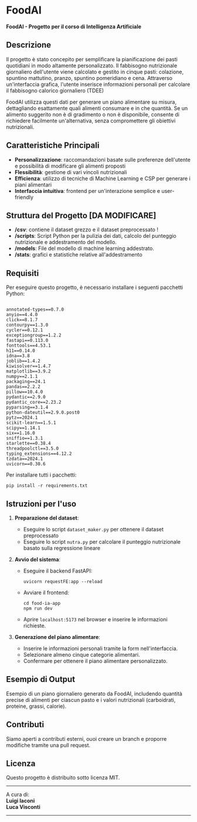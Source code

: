 # FoodAI

**FoodAI - Progetto per il corso di Intelligenza Artificiale**

## Descrizione

Il progetto è stato concepito per semplificare la pianificazione dei pasti quotidiani in modo altamente personalizzato. 
Il fabbisogno nutrizionale giornaliero dell'utente viene calcolato e gestito in cinque pasti: colazione, spuntino mattutino, pranzo, spuntino pomeridiano e cena. 
Attraverso un'interfaccia grafica, l'utente inserisce informazioni personali per calcolare il fabbisogno calorico giornaliero (TDEE)

FoodAI utilizza questi dati per generare un piano alimentare su misura, dettagliando esattamente quali alimenti consumare e in che quantità. 
Se un alimento suggerito non è di gradimento o non è disponibile, consente di richiedere facilmente un'alternativa, senza compromettere gli obiettivi nutrizionali. 


## Caratteristiche Principali

- **Personalizzazione**: raccomandazioni basate sulle preferenze dell'utente e possibilità di modificare gli alimenti proposti
- **Flessibilità**: gestione di vari vincoli nutrizionali
- **Efficienza**: utilizzo di tecniche di Machine Learning e CSP per generare i piani alimentari
- **Interfaccia intuitiva**: frontend per un'interazione semplice e user-friendly

## Struttura del Progetto [DA MODIFICARE]

- **/csv**: contiene il dataset grezzo e il dataset preprocessato !
- **/scripts**: Script Python per la pulizia dei dati, calcolo del punteggio nutrizionale e addestramento del modello.
- **/models**: File del modello di machine learning addestrato.
- **/stats**: grafici e statistiche relative all'addestramento

## Requisiti

Per eseguire questo progetto, è necessario installare i seguenti pacchetti Python:

```

annotated-types==0.7.0
anyio==4.4.0
click==8.1.7
contourpy==1.3.0
cycler==0.12.1
exceptiongroup==1.2.2
fastapi==0.113.0
fonttools==4.53.1
h11==0.14.0
idna==3.8
joblib==1.4.2
kiwisolver==1.4.7
matplotlib==3.9.2
numpy==2.1.1
packaging==24.1
pandas==2.2.2
pillow==10.4.0
pydantic==2.9.0
pydantic_core==2.23.2
pyparsing==3.1.4
python-dateutil==2.9.0.post0
pytz==2024.1
scikit-learn==1.5.1
scipy==1.14.1
six==1.16.0
sniffio==1.3.1
starlette==0.38.4
threadpoolctl==3.5.0
typing_extensions==4.12.2
tzdata==2024.1
uvicorn==0.30.6

```
Per installare tutti i pacchetti:
```
pip install -r requirements.txt
```

## Istruzioni per l'uso

1. **Preparazione del dataset**:
   - Eseguire lo script `dataset_maker.py` per ottenere il dataset preprocessato
   - Eseguire lo script `nutra.py` per calcolare il punteggio nutrizionale basato sulla regressione lineare

2. **Avvio del sistema**:
   - Eseguire il backend FastAPI:
     ```
     uvicorn requestFE:app --reload
     ```
   - Avviare il frontend:
     ```
     cd food-ia-app
     npm run dev
     ```
   - Aprire `localhost:5173` nel browser e inserire le informazioni richieste.

3. **Generazione del piano alimentare**:
   - Inserire le informazioni personali tramite la form nell'interfaccia.
   - Selezionare almeno cinque categorie alimentari.
   - Confermare per ottenere il piano alimentare personalizzato.

## Esempio di Output

Esempio di un piano giornaliero generato da FoodAI, includendo quantità precise di alimenti per ciascun pasto e i valori nutrizionali (carboidrati, proteine, grassi, calorie).

## Contributi

Siamo aperti a contributi esterni, ouoi creare un branch e proporre modifiche tramite una pull request.

## Licenza

Questo progetto è distribuito sotto licenza MIT.

---

A cura di:  
**Luigi Iaconi**  
**Luca Visconti**

---